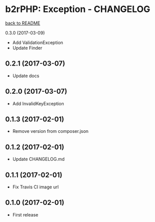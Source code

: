 b2rPHP: Exception - CHANGELOG
=============================

[back to README](README.md)

0.3.0 (2017-03-09)
- Add ValidationException
- Update Finder

0.2.1 (2017-03-07)
--------------------
- Update docs

0.2.0 (2017-03-07)
--------------------
- Add InvalidKeyException

0.1.3 (2017-02-01)
--------------------
- Remove version from composer.json

0.1.2 (2017-02-01)
--------------------
- Update CHANGELOG.md

0.1.1 (2017-02-01)
--------------------
- Fix Travis CI image url

0.1.0 (2017-02-01)
--------------------
- First release
